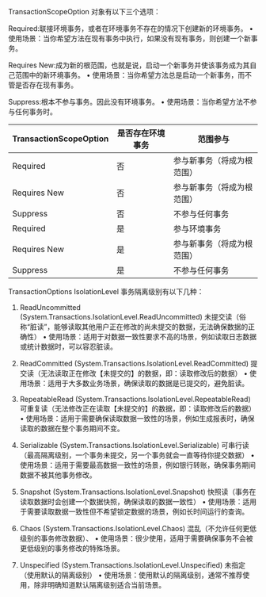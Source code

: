 ﻿TransactionScopeOption 对象有以下三个选项：

Required:联接环境事务，或者在环境事务不存在的情况下创建新的环境事务。
•	使用场景：当你希望方法在现有事务中执行，如果没有现有事务，则创建一个新事务。

Requires New:成为新的根范围，也就是说，启动一个新事务并使该事务成为其自己范围中的新环境事务。
•	使用场景：当你希望方法总是启动一个新事务，而不管是否存在现有事务。

Suppress:根本不参与事务。因此没有环境事务。
•	使用场景：当你希望方法不参与任何事务时。


|  TransactionScopeOption   | 是否存在环境事务  | 范围参与 |
|  ----  | ---- | ---- |
| Required  | 否 | 参与新事务（将成为根范围）|
| Requires New  | 否 | 参与新事务（将成为根范围）|
| Suppress  | 否 | 不参与任何事务 |
| Required  | 是 | 参与环境事务 |
| Requires New  | 是 | 参与新事务（将成为根范围）|
| Suppress  | 是 | 不参与任何事务 |


TransactionOptions IsolationLevel 事务隔离级别有以下几种：
1.	ReadUncommitted (System.Transactions.IsolationLevel.ReadUncommitted)
未提交读（俗称“脏读”，能够读取其他用户正在修改的尚未提交的数据，无法确保数据的正确性）
•	使用场景：适用于对数据一致性要求不高的场景，例如读取日志数据或统计数据时，可以容忍脏读。

2.	ReadCommitted (System.Transactions.IsolationLevel.ReadCommitted)
提交读（无法读取正在修改【未提交的】的数据，即：读取修改后的数据）
•	使用场景：适用于大多数业务场景，确保读取的数据是已提交的，避免脏读。
	
3.	RepeatableRead (System.Transactions.IsolationLevel.RepeatableRead)
可重复读（无法修改正在读取【未提交的】的数据，即：读取修改后的数据）
•	使用场景：适用于需要确保读取数据一致性的场景，例如生成报表时，确保读取的数据在整个事务期间不变。

4.	Serializable (System.Transactions.IsolationLevel.Serializable)
可串行读（最高隔离级别，一个事务未提交，另一个事务就会一直等待你提交数据）
•	使用场景：适用于需要最高数据一致性的场景，例如银行转账，确保事务期间数据不被其他事务修改。

5.	Snapshot (System.Transactions.IsolationLevel.Snapshot)
快照读（事务在读取数据时会创建一个数据快照，确保读取的数据一致性）
•	使用场景：适用于需要读取数据一致性但不希望锁定数据的场景，例如长时间运行的查询。

6.	Chaos (System.Transactions.IsolationLevel.Chaos)
混乱（不允许任何更低级别的事务修改数据）、
•	使用场景：很少使用，适用于需要确保事务不会被更低级别的事务修改的特殊场景。

7.	Unspecified (System.Transactions.IsolationLevel.Unspecified)
未指定（使用默认的隔离级别）
•	使用场景：使用默认的隔离级别，通常不推荐使用，除非明确知道默认隔离级别适合当前场景。